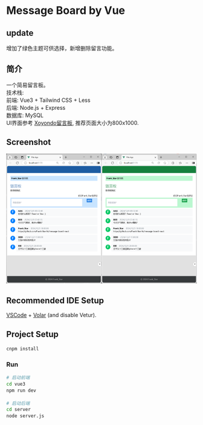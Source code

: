 # Message Board by Vue

## update

增加了绿色主题可供选择，新增删除留言功能。

## 简介

一个简易留言板。\
技术栈: \
前端: Vue3 + Tailwind CSS + Less \
后端: Node.js + Express\
数据库: MySQL \
UI界面参考
[Xoyondo留言板](https://xoyondo.com/zh/create-personal-message-board), 推荐页面大小为800x1000.

## Screenshot

<div align=center>
<img src="./img_show/page1-3.png" width=50% /><img src="./img_show/page1-4.png" width=50% />
</div>
<!-- ![image](./img_show/page1-3.png) -->

## Recommended IDE Setup

[VSCode](https://code.visualstudio.com/) + [Volar](https://marketplace.visualstudio.com/items?itemName=Vue.volar) (and disable Vetur).

## Project Setup

```sh
cnpm install
```

### Run

```sh
# 启动前端
cd vue3
npm run dev

# 启动后端
cd server
node server.js
```
